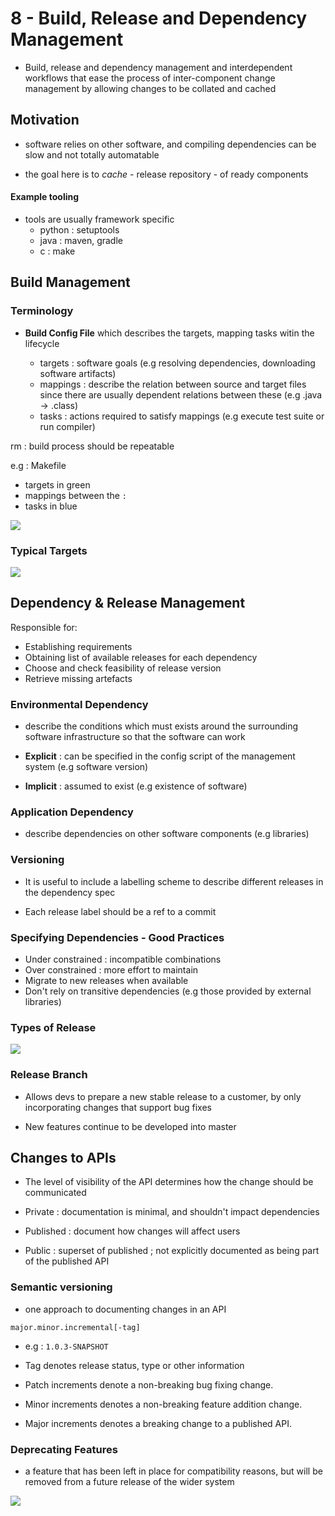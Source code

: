 # 8 - Build, Release and Dependency Management

<div id="content">

- Build, release and dependency management and interdependent
workflows that ease the process of inter-component change
management by allowing changes to be collated and cached

## Motivation

- software relies on other software, and compiling dependencies can be slow and not totally automatable

- the goal here is to *cache* - release repository - of ready components
 
#### Example tooling

- tools are usually framework specific
  - python : setuptools
  - java : maven, gradle
  - c : make

## Build Management

### Terminology

- **Build Config File** which describes the targets, mapping tasks witin the lifecycle

  - targets : software goals (e.g resolving dependencies, downloading software artifacts)
  - mappings : describe the relation between source and target files since there are usually dependent relations between these (e.g .java -> .class)
  - tasks : actions required to satisfy mappings (e.g execute test suite or run compiler)

rm : build process should be repeatable

e.g : Makefile 
- targets in green
- mappings between the `:`
- tasks in blue

![](@attachment/Clipboard_2020-11-07-18-20-14.png)

### Typical Targets

![](@attachment/Clipboard_2020-11-07-18-21-50.png)

## Dependency & Release Management

Responsible for:
- Establishing requirements
- Obtaining list of available releases for each dependency
- Choose and check feasibility of release version
- Retrieve missing artefacts

### Environmental Dependency

- describe the conditions which must exists around the surrounding software infrastructure so that the software can work

- **Explicit** : can be specified in the config script of the management system (e.g software version)
- **Implicit** : assumed to exist (e.g existence of software)

### Application Dependency

- describe dependencies on other software components (e.g libraries)

### Versioning

- It is useful to include a labelling scheme to describe different releases in the dependency spec

- Each release label should be a ref to a commit

### Specifying Dependencies - Good Practices

- Under constrained : incompatible combinations
- Over constrained : more effort to maintain
- Migrate to new releases when available
- Don't rely on transitive dependencies (e.g those provided by external libraries)

### Types of Release

![](@attachment/Clipboard_2020-11-07-18-40-34.png)

### Release Branch

- Allows devs to prepare a new stable release to a customer, by only incorporating changes that support bug fixes

- New features continue to be developed into master

## Changes to APIs

- The level of visibility of the API determines how the change should be communicated

- Private : documentation is minimal, and shouldn't impact dependencies
- Published : document how changes will affect users
- Public : superset of published ; not explicitly documented as being part of the published API

### Semantic versioning

- one approach to documenting changes in an API

`major.minor.incremental[-tag]`

- e.g : `1.0.3-SNAPSHOT`

- Tag denotes release status, type or other information
- Patch increments denote a non-breaking bug fixing change.
- Minor increments denotes a non-breaking feature addition change.
- Major increments denotes a breaking change to a published API.

### Deprecating Features

- a feature that has been left in place for compatibility reasons, but will be removed from a future release of the wider system

![](@attachment/Clipboard_2020-11-07-18-51-40.png)


</div>
